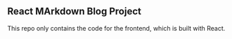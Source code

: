 ## React MArkdown Blog Project

This repo only contains the code for the frontend, which is built with React.